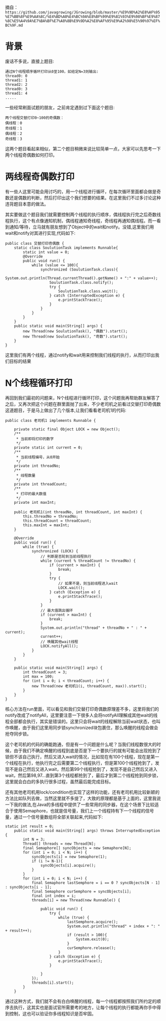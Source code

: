 摘自：`https://github.com/javagrowing/JGrowing/blob/master/%E9%9D%A2%E8%AF%95%E7%BB%8F%E9%AA%8C/%E4%BD%A0%E4%BC%9A%E8%BF%99%E9%81%93%E9%98%BF%E9%87%8C%E5%A4%9A%E7%BA%BF%E7%A8%8B%E9%9D%A2%E8%AF%95%E9%A2%98%E5%90%97%EF%BC%9F.md`

# 背景

废话不多说，直接上题目:

```
通过N个线程顺序循环打印从0至100，如给定N=3则输出:
thread0: 0
thread1: 1
thread2: 2
thread0: 3
thread1: 4
.....
```

一些经常刷面试题的朋友，之前肯定遇到过下面这个题目:

```
两个线程交替打印0~100的奇偶数：
偶线程：0
奇线程：1
偶线程：2
奇线程：3
```

这两个题目看起来相似，第二个题目稍微来说比较简单一点，大家可以先思考一下两个线程奇偶数如何打印。

# 两线程奇偶数打印

有一些人这里可能会用讨巧的，用一个线程进行循环，在每次循环里面都会做是奇数还是偶数的判断，然后打印出这个我们想要的结果。在这里我们不过多讨论这种违背题目本意的做法。

其实要做这个题目我们就需要控制两个线程的执行顺序，偶线程执行完之后奇数线程执行，这个有点像通知机制，偶线程通知奇线程，奇线程再通知偶线程。而一看到通知/等待，立马就有朋友想到了Object中的wait和notify。没错,这里我们用wait和notify对其进行实现,代码如下:

```
public class 交替打印奇偶数 {
    static class SoulutionTask implements Runnable{
        static int value = 0;
        @Override
        public void run() {
            while (value <= 100){
                synchronized (SoulutionTask.class){
                    System.out.println(Thread.currentThread().getName() + ":" + value++);
                    SoulutionTask.class.notify();
                    try {
                        SoulutionTask.class.wait();
                    } catch (InterruptedException e) {
                        e.printStackTrace();
                    }
                }
            }
        }
    }
    public static void main(String[] args) {
        new Thread(new SoulutionTask(), "偶数").start();
        new Thread(new SoulutionTask(), "奇数").start();
    }
}
```

这里我们有两个线程，通过notify和wait用来控制我们线程的执行，从而打印出我们目标的结果

# N个线程循环打印

再回到我们最初的问题来，N个线程进行循环打印，这个问题我再帮助群友解答了之后，又再次把这个问题在群里面抛了出来，不少老司机之前看过交替打印奇偶数这道题目，于是马上做出了几个版本,让我们看看老司机1的代码:

```
public class 老司机1 implements Runnable {

    private static final Object LOCK = new Object();
    /**
     * 当前即将打印的数字
     */
    private static int current = 0;
    /**
     * 当前线程编号，从0开始
     */
    private int threadNo;
    /**
     * 线程数量
     */
    private int threadCount;
    /**
     * 打印的最大数值
     */
    private int maxInt;

    public 老司机1(int threadNo, int threadCount, int maxInt) {
        this.threadNo = threadNo;
        this.threadCount = threadCount;
        this.maxInt = maxInt;
    }

    @Override
    public void run() {
        while (true) {
            synchronized (LOCK) {
                // 判断是否轮到当前线程执行
                while (current % threadCount != threadNo) {
                    if (current > maxInt) {
                        break;
                    }
                    try {
                        // 如果不是，则当前线程进入wait
                        LOCK.wait();
                    } catch (Exception e) {
                        e.printStackTrace();
                    }
                }
                // 最大值跳出循环
                if (current > maxInt) {
                    break;
                }
                System.out.println("thread" + threadNo + " : " + current);
                current++;
                // 唤醒其他wait线程
                LOCK.notifyAll();
            }
        }
    }

    public static void main(String[] args) {
        int threadCount = 3;
        int max = 100;
        for (int i = 0; i < threadCount; i++) {
            new Thread(new 老司机1(i, threadCount, max)).start();
        }
    }
}
```

核心方法在run里面，可以看见和我们交替打印奇偶数原理差不多，这里将我们的notify改成了notifyAll，这里要注意一下很多人会将notifyAll理解成其他wait的线程全部都会执行，其实是错误的。这里只会将wait的线程解除当前wait状态，也叫作唤醒，由于我们这里用同步锁synchronized块包裹住，那么唤醒的线程会做会抢夺同步锁。

这个老司机的代码的确能跑通，但是有一个问题是什么呢？当我们线程数很大的时候，由于我们不确定唤醒的线程到底是否是下一个要执行的就有可能会出现抢到了锁但不该自己执行，然后又进入wait的情况，比如现在有100个线程，现在是第一个线程在执行，他执行完之后需要第二个线程执行，但是第100个线程抢到了，发现不是自己然后又进入wait，然后第99个线程抢到了，发现不是自己然后又进入wait，然后第98,97...直到第3个线程都抢到了，最后才到第二个线程抢到同步锁，这里就会白白的多执行很多过程，虽然最后能完成目标。



还有其他老司机用lock/condition也实现了这样的功能，还有老司机用比较新颖的方法比如队列去做，当然这里就不多提了，大致的原理都是基于上面的，这里我说一下我的做法,在Java的多线程中提供了一些常用的同步器，在这个场景下比较适合于使用Semaphore，也就是信号量，我们上一个线程持有下一个线程的信号量，通过一个信号量数组将全部关联起来,代码如下:

```
static int result = 0;
    public static void main(String[] args) throws InterruptedException {
        int N = 3;
        Thread[] threads = new Thread[N];
        final Semaphore[] syncObjects = new Semaphore[N];
        for (int i = 0; i < N; i++) {
            syncObjects[i] = new Semaphore(1);
            if (i != N-1){
                syncObjects[i].acquire();
            }
        }
        for (int i = 0; i < N; i++) {
            final Semaphore lastSemphore = i == 0 ? syncObjects[N - 1] : syncObjects[i - 1];
            final Semaphore curSemphore = syncObjects[i];
            final int index = i;
            threads[i] = new Thread(new Runnable() {

                public void run() {
                    try {
                        while (true) {
                            lastSemphore.acquire();
                            System.out.println("thread" + index + ": " + result++);
                            if (result > 100){
                                System.exit(0);
                            }
                            curSemphore.release();
                        }
                    } catch (Exception e) {
                        e.printStackTrace();
                    }

                }
            });
            threads[i].start();
        }
    }
```

通过这种方式，我们就不会有白白唤醒的线程，每一个线程都按照我们所约定的顺序去执行，这其实也是面试官所需要考的地方，让每个线程的执行都能再你手中得到控制，这也可以验证你多线程知识是否牢固。